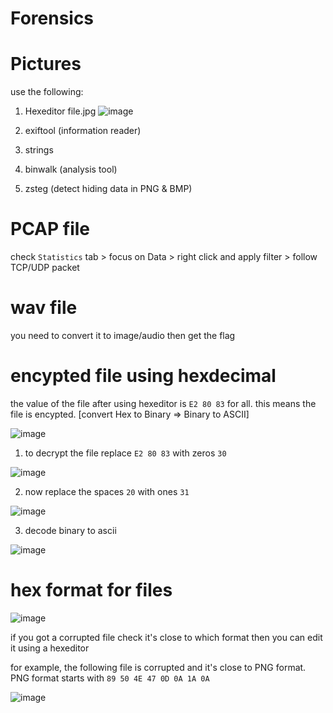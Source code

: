 # Forensics

# Pictures
use the following:

1. Hexeditor file.jpg
![image](https://github.com/AbdullahZuhair21/Forensics/assets/154827329/c6e9ca2a-8f1a-4b5a-a359-3ceacd46ab8b)

2. exiftool (information reader)
3. strings 
4. binwalk (analysis tool)
5. zsteg (detect hiding data in PNG & BMP)

# PCAP file
check `Statistics` tab > focus on Data > right click and apply filter > follow TCP/UDP packet

# wav file
you need to convert it to image/audio then get the flag

# encypted file using hexdecimal 
the value of the file after using hexeditor is `E2 80 83` for all. this means the file is encypted. [convert Hex to Binary => Binary to ASCII]

![image](https://github.com/AbdullahZuhair21/Forensics/assets/154827329/a5ec5911-5a5a-40f6-abb3-f32d13e29a23)

1. to decrypt the file replace `E2 80 83` with zeros `30` 

![image](https://github.com/AbdullahZuhair21/Forensics/assets/154827329/618f1d0f-c354-4bf0-be44-e5aef34447b0)

2. now replace the spaces `20` with ones `31`

![image](https://github.com/AbdullahZuhair21/Forensics/assets/154827329/fb2ab7bf-02c0-4c5b-ac41-be3b2f2dbe00)

3. decode binary to ascii

![image](https://github.com/AbdullahZuhair21/Forensics/assets/154827329/f8fce585-fe71-45c3-a485-b51c5f956927)

# hex format for files
![image](https://github.com/AbdullahZuhair21/Forensics/assets/154827329/1aa159a2-5aa0-48b5-87e4-79261c3a6db7)

if you got a corrupted file check it's close to which format then you can edit it using a hexeditor 

for example, the following file is corrupted and it's close to PNG format. PNG format starts with `89 50 4E 47 0D 0A 1A 0A`

![image](https://github.com/AbdullahZuhair21/Forensics/assets/154827329/f0ebe76d-cae7-4c19-81f5-fc3cf935ccae)


